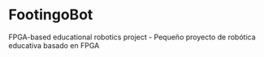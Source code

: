 # FootingoBot
FPGA-based educational robotics project - Pequeño proyecto de robótica educativa basado en FPGA
